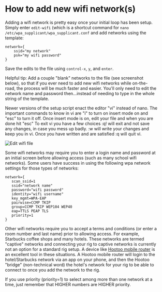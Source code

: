 # How to add new wifi network(s)

Adding a wifi network is pretty easy once your initial loop has been setup.  Simply enter `edit-wifi` (which is a shortcut command for `nano /etc/wpa_supplicant/wpa_supplicant.conf` and add networks using the template:

```
network={
    ssid="my network"
    psk="my wifi password"
}
```
Save the edits to the file using `control-x`, `y`, and `enter`.

Helpful tip:  Add a couple "blank" networks to the file (see screenshot below), so that if you ever need to add new wifi networks while on-the-road, the process will be much faster and easier.  You'll only need to edit the network name and password then...instead of needing to type in the whole string of the template. 

Newer versions of the setup script enact the editor "vi" instead of nano.  The important commands to know in vi are "i" to turn on insert mode on and "esc" to turn it off.   Once insert mode is on, edit your file and when you are done hit "esc"   To exit vi you have a few choices  :q! will exit and not save any changes, in case you mess up badly.   :w will write your changes and keep you in vi.  Once you have written and are satisfied :q will quit vi.

![Edit wifi file](../Images/sample-wifi-file.png)

Some wifi networks may require you to enter a login name and password at an initial screen before allowing access (such as many school wifi networks).  Some users have success in using the following wpa network settings for those types of networks:

```
network={
   scan_ssid=1
   ssid="network name"
   password="wifi password"
   identity="wifi username"
   key_mgmt=WPA-EAP
   pairwise=CCMP TKIP
   group=CCMP TKIP WEP104 WEP40
   eap=TTLS PEAP TLS
   priority=1
}
```

Other wifi networks require you to accept a terms and conditions (or enter a room number and last name) prior to allowing access.  For example, Starbucks coffee shops and many hotels.  These networks are termed "captive" networks and connecting your rig to captive networks is currently not an option for a standard rig setup.  A device like [Hootoo mobile router](https://www.hootoo.com/network-devices.html) is an excellent tool in these situations.  A Hootoo mobile router will login to the hotel/Starbucks network via an app on your phone, and then the Hootoo "bridge" (non-technical word) the hotel's network for your rig to be able to connect to once you add the network to the rig.

If you use priority (priority=1)  to select among more than one network at a time, just remember that HIGHER numbers are HIGHER priority.  

